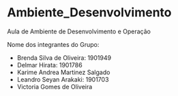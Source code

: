 # Ambiente_Desenvolvimento
Aula de Ambiente de Desenvolvimento e Operação

Nome dos integrantes do Grupo:

- Brenda Silva de Oliveira: 1901949
- Delmar Hirata: 1901786
- Karime Andrea Martinez Salgado
- Leandro Seyan Arakaki: 1901703
- Victoria Gomes de Oliveira
